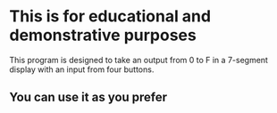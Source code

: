 # This is for educational and demonstrative purposes

This program is designed to take an output from 0 to F in a 7-segment display with an input from four buttons.

## You can use it as you prefer

